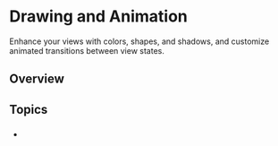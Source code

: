 # Drawing and Animation

Enhance your views with colors, shapes, and shadows, and customize animated transitions between view states.

## Overview



## Topics

### 

- 
